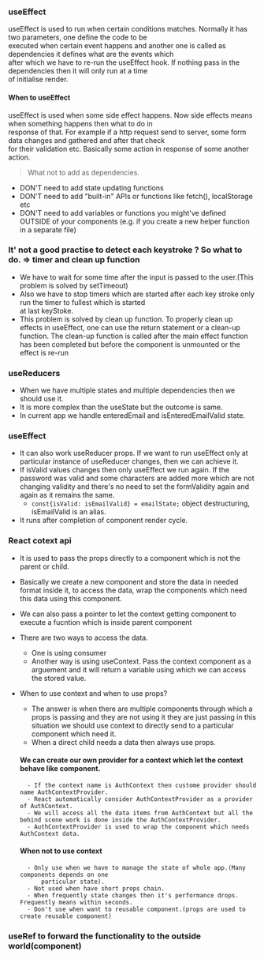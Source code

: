 ### useEffect

useEffect is used to run when certain conditions matches. Normally it has two parameters, one define the code to be  
executed when certain event happens and another one is called as dependencies it defines what are the events which  
after which we have to re-run the useEffect hook. If nothing pass in the dependencies then it will only run at a time  
of initialise render.


#### When to useEffect

useEffect is used when some side effect happens. Now side effects means when something happens then what to do in  
response of that. For example if a http request send to server, some form data changes and gathered and after that check  
for their validation etc. Basically some action in response of some another action.

> What not to add as dependencies.
- DON'T need to add state updating functions 
- DON'T need to add "built-in" APIs or functions like fetch(), localStorage etc 
- DON'T need to add variables or functions you might've defined OUTSIDE of your components (e.g. if you create a new helper function in a separate file)


### It' not a good practise to detect each keystroke ? So what to do. => timer and clean up function

- We have to wait for some time after the input is passed to the user.(This problem is solved by setTimeout)
- Also we have to stop timers which are started after each key stroke only run the timer to fullest which is started  
    at last keyStoke.
- This problem is solved by clean up function. To properly clean up effects in useEffect, one can use the return 
    statement or a clean-up function. The clean-up function is called after the main effect function has been completed but before the component is unmounted or the effect is re-run   


### useReducers 

- When we have multiple states and multiple dependencies then we should use it.
- It is more complex than the useState but the outcome is same.
- In current app we handle enteredEmail and isEnteredEmailValid state.


### useEffect

- It can also work useReducer props. If we want to run useEffect only at particular instance of useReducer changes, then 
    we can achieve it.
- If isValid values changes then only useEffect we run again. If the password was valid and some characters are added more which
    are not changing validity and there's no need to set the formValidity again and again as it remains the same.
    -   ```const{isValid: isEmailValid} = emailState;``` object destructuring, isEmailValid is an alias.
- It runs after completion of component render cycle.


### React cotext api 

- It is used to pass the props directly to a component which is not the parent or child.
- Basically we create a new component and store the data in needed format inside it, to access the data, wrap the components 
    which need this data using this component.
- We can also pass a pointer to let the context getting component to execute a fucntion which is inside parent component

- There are two ways to access the data.
    - One is using consumer
    - Another way is using useContext. Pass the context component as a arguement and it will return a variable using which 
        we can access the stored value.

- When to use context and when to use props? 
    - The answer is when there are multiple components through which a props is passing and they are not using it they are just passing
        in this situation we should use context to directly send to a particular component which need it.
    - When a direct child needs a data then always use props.

    #### We can create our own provider for a context which let the context behave like component.

        - If the context name is AuthContext then custome provider should name AuthContextProvider.
        - React automatically consider AuthContextProvider as a provider of AuthContext.
        - We will access all the data items from AuthContext but all the behind scene work is done inside the AuthContextProvider.
        - AuthContextProvider is used to wrap the component which needs AuthContext data.

    #### When not to use context

        - Only use when we have to manage the state of whole app.(Many components depends on one 
            particular state).
        - Not used when have short props chain.
        - When frequently state changes then it's performance drops. Frequently means within seconds.
        - Don't use when want to reusable component.(props are used to create reusable component)

### useRef to forward the functionality to the outside world(component)